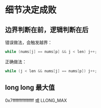 # 细节决定成败

## 边界判断在前，逻辑判断在后

错误做法，会触发越界：

```c
while (nums[j] == nums[p] && j < len) j++;
```

正确做法：

```c
while (j < len && nums[j] == nums[p]) j++;
```

## long long 最大值

0x7fffffffffffffff 或 LLONG_MAX
